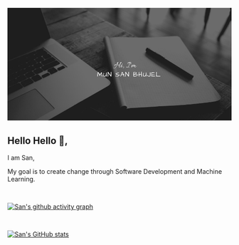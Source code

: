 ![San's GitHub Banner](./assets/logo.jpeg)

Hello Hello :wave:,
----------------
<p> I am San, </p> 
<p> My goal is to create change through Software Development and Machine Learning. </p>

<br>

[![San's github activity graph](https://activity-graph.herokuapp.com/graph?username=sancodes&custom_title=San's%20Contribution%20Graph&hide_border=true&theme=react-dark)](https://github.com/sancodes)

<br> 

[![San's GitHub stats](https://github-readme-stats.vercel.app/api?username=sancodes&count_private=true&show_icons=true&theme=dark&hide_border=true)](https://github.com/sancodes/github-readme-stats)

<br> 




















